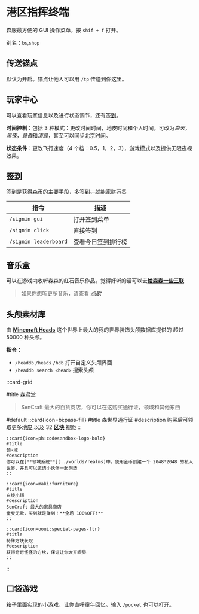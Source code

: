 # 港区指挥终端

森服最方便的 GUI 操作菜单，按 `shif + f` 打开。

别名：`bs`,`shop`

## 传送锚点

默认为开启。锚点让他人可以用 `/tp` 传送到你这里。

## 玩家中心

可以查看玩家信息以及进行状态调节，还有[签到](#签到)。

**时间控制**：包括 3 种模式：更改时间时间，地皮时间和个人时间。可改为*白天*，*黑夜*，*黄昏*和*清晨*，甚至可以同步北京时间。

**状态条件**：更改飞行速度（4 个档：0.5，1，2，3），游戏模式以及提供无限夜视效果。

## 签到

签到是获得森币的主要手段，~~多签到、就能家财万贯~~

| 指令                  | 描述               |
| --------------------- | ------------------ |
| `/signin gui`         | 打开签到菜单       |
| `/signin click`       | 直接签到           |
| `/signin leaderboard` | 查看今日签到排行榜 |

## 音乐盒

可以在游戏内收听森森的红石音乐作品。觉得好听的话可以去[**给森森一些三联**](https://space.bilibili.com/356228632)

> 如果你想听更多音乐，请查看 [_点歌_](../9.fun/zmusic.md)

## 头颅素材库

由 [**Minecraft Heads**](https://minecraft-heads.com/) 这个世界上最大的我的世界装饰头颅数据库提供的
超过 50000 种头颅。

**指令：**

- `/headdb` `/heads` `/hdb` 打开自定义头颅界面
- `/headdb search <head>` 搜索头颅

::card-grid

#title
森鸢堂

> SenCraft 最大的百货商店，你可以在这购买通行证，领域和其他东西

#default
::card{icon=bi:pass-fill}
#title
森世界通行证
#description
购买后可领取更多[地皮](../Plots),以及 32 [**区块**](https://minecraft.gamepedia.com/Chunk) 视距
::

    ::card{icon=ph:codesandbox-logo-bold}
    #title
    领·域
    #description
    你可以在[**领域系统**](../worlds/realms)中，使用金币创建一个 2048*2048 的私人世界，并且可以邀请小伙伴一起创造
    ::

    ::card{icon=maki:furniture}
    #title
    白绫小铺
    #description
    SenCraft 最大的家具商店
    童叟无欺，买到就是赚到！**全场 100%OFF!**
    ::

    ::card{icon=ooui:special-pages-ltr}
    #title
    特殊方块获取
    #description
    获得奇奇怪怪的方块，保证让你大开眼界
    ::

::

## 口袋游戏

箱子里面实现的小游戏，让你直呼童年回忆。输入 `/pocket` 也可以打开。